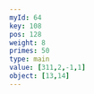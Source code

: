 ```yaml
---
myId: 64
key: 108
pos: 128
weight: 8
primes: 50
type: main
value: [311,2,-1,1]
object: [13,14]
---
```

